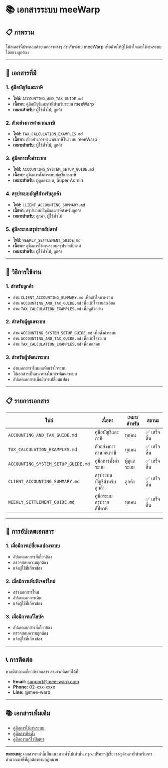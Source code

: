 # 📚 เอกสารระบบ meeWarp

## 📋 ภาพรวม

โฟลเดอร์นี้ประกอบด้วยเอกสารต่างๆ สำหรับระบบ meeWarp เพื่อช่วยให้ผู้ใช้เข้าใจและใช้งานระบบได้อย่างถูกต้อง

---

## 📖 เอกสารที่มี

### 1. **คู่มือบัญชีและภาษี**
- **ไฟล์:** `ACCOUNTING_AND_TAX_GUIDE.md`
- **เนื้อหา:** คู่มือบัญชีและภาษีสำหรับระบบ meeWarp
- **เหมาะสำหรับ:** ผู้ใช้ทั่วไป, ลูกค้า

### 2. **ตัวอย่างการคำนวณภาษี**
- **ไฟล์:** `TAX_CALCULATION_EXAMPLES.md`
- **เนื้อหา:** ตัวอย่างการคำนวณภาษีในระบบ meeWarp
- **เหมาะสำหรับ:** ผู้ใช้ทั่วไป, ลูกค้า

### 3. **คู่มือการตั้งค่าระบบ**
- **ไฟล์:** `ACCOUNTING_SYSTEM_SETUP_GUIDE.md`
- **เนื้อหา:** คู่มือการตั้งค่าระบบบัญชีและภาษี
- **เหมาะสำหรับ:** ผู้ดูแลระบบ, Super Admin

### 4. **สรุประบบบัญชีสำหรับลูกค้า**
- **ไฟล์:** `CLIENT_ACCOUNTING_SUMMARY.md`
- **เนื้อหา:** สรุประบบบัญชีและภาษีสำหรับลูกค้า
- **เหมาะสำหรับ:** ลูกค้า, ผู้ใช้ทั่วไป

### 5. **คู่มือระบบสรุปรายสัปดาห์**
- **ไฟล์:** `WEEKLY_SETTLEMENT_GUIDE.md`
- **เนื้อหา:** คู่มือการใช้งานระบบสรุปรายสัปดาห์
- **เหมาะสำหรับ:** ผู้ใช้ทั่วไป, ลูกค้า

---

## 🎯 วิธีการใช้งาน

### 1. **สำหรับลูกค้า**
- อ่าน `CLIENT_ACCOUNTING_SUMMARY.md` เพื่อเข้าใจภาพรวม
- อ่าน `ACCOUNTING_AND_TAX_GUIDE.md` เพื่อเข้าใจรายละเอียด
- อ่าน `TAX_CALCULATION_EXAMPLES.md` เพื่อดูตัวอย่าง

### 2. **สำหรับผู้ดูแลระบบ**
- อ่าน `ACCOUNTING_SYSTEM_SETUP_GUIDE.md` เพื่อตั้งค่าระบบ
- อ่าน `ACCOUNTING_AND_TAX_GUIDE.md` เพื่อเข้าใจระบบ
- อ่าน `TAX_CALCULATION_EXAMPLES.md` เพื่อทดสอบ

### 3. **สำหรับผู้พัฒนาระบบ**
- อ่านเอกสารทั้งหมดเพื่อเข้าใจระบบ
- ใช้เอกสารเป็นแนวทางในการพัฒนาระบบ
- อัปเดตเอกสารเมื่อมีการเปลี่ยนแปลง

---

## 📋 รายการเอกสาร

| ไฟล์ | เนื้อหา | เหมาะสำหรับ | สถานะ |
|------|---------|-------------|-------|
| `ACCOUNTING_AND_TAX_GUIDE.md` | คู่มือบัญชีและภาษี | ทุกคน | ✅ เสร็จสิ้น |
| `TAX_CALCULATION_EXAMPLES.md` | ตัวอย่างการคำนวณภาษี | ทุกคน | ✅ เสร็จสิ้น |
| `ACCOUNTING_SYSTEM_SETUP_GUIDE.md` | คู่มือการตั้งค่าระบบ | ผู้ดูแลระบบ | ✅ เสร็จสิ้น |
| `CLIENT_ACCOUNTING_SUMMARY.md` | สรุประบบบัญชีสำหรับลูกค้า | ลูกค้า | ✅ เสร็จสิ้น |
| `WEEKLY_SETTLEMENT_GUIDE.md` | คู่มือระบบสรุปรายสัปดาห์ | ทุกคน | ✅ เสร็จสิ้น |

---

## 🔄 การอัปเดตเอกสาร

### 1. **เมื่อมีการเปลี่ยนแปลงระบบ**
- อัปเดตเอกสารที่เกี่ยวข้อง
- ตรวจสอบความถูกต้อง
- แจ้งผู้ใช้ที่เกี่ยวข้อง

### 2. **เมื่อมีการเพิ่มฟีเจอร์ใหม่**
- สร้างเอกสารใหม่
- อัปเดตเอกสารเดิม
- แจ้งผู้ใช้ที่เกี่ยวข้อง

### 3. **เมื่อมีการแก้ไขบัค**
- อัปเดตเอกสารที่เกี่ยวข้อง
- ตรวจสอบความถูกต้อง
- แจ้งผู้ใช้ที่เกี่ยวข้อง

---

## 📞 การติดต่อ

หากมีคำถามเกี่ยวกับเอกสาร สามารถติดต่อได้ที่:
- **Email:** support@mee-warp.com
- **Phone:** 02-xxx-xxxx
- **Line:** @mee-warp

---

## 📚 เอกสารเพิ่มเติม

- [คู่มือการใช้งานระบบ](../USER_GUIDE.md)
- [คู่มือการติดตั้ง](../SETUP_GUIDE.md)
- [คู่มือการแก้ไขปัญหา](../TROUBLESHOOTING_GUIDE.md)

---

**หมายเหตุ:** เอกสารเหล่านี้เป็นแนวทางทั่วไปเท่านั้น กรุณาปรึกษาผู้เชี่ยวชาญด้านภาษีสำหรับการคำนวณภาษีที่ถูกต้องตามกฎหมาย
